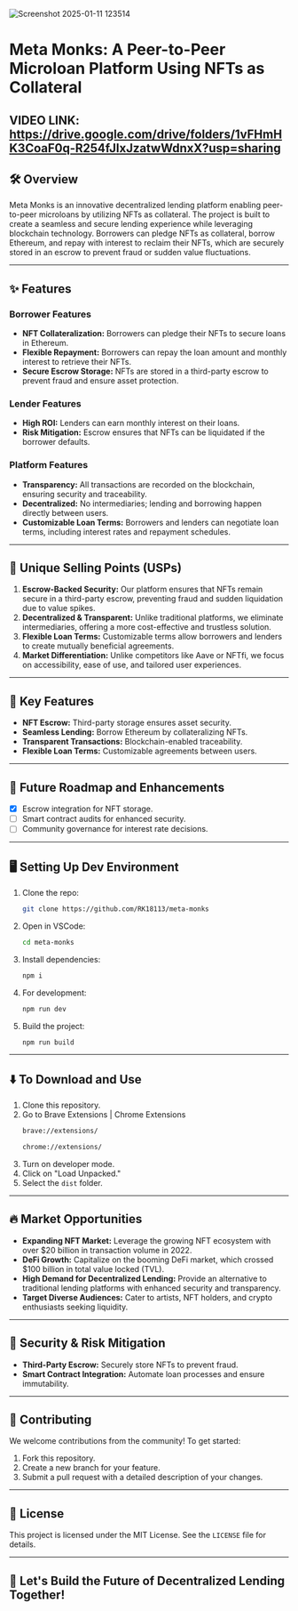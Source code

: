 
![Screenshot 2025-01-11 123514](https://github.com/user-attachments/assets/a1cea7b0-09bf-40ef-97f8-b50709f3c5b5)

# Meta Monks: A Peer-to-Peer Microloan Platform Using NFTs as Collateral
## VIDEO LINK: https://drive.google.com/drive/folders/1vFHmHK3CoaF0q-R254fJIxJzatwWdnxX?usp=sharing
## 🛠️ Overview
Meta Monks is an innovative decentralized lending platform enabling peer-to-peer microloans by utilizing NFTs as collateral. The project is built to create a seamless and secure lending experience while leveraging blockchain technology. Borrowers can pledge NFTs as collateral, borrow Ethereum, and repay with interest to reclaim their NFTs, which are securely stored in an escrow to prevent fraud or sudden value fluctuations.

---

## ✨ Features

### Borrower Features
- **NFT Collateralization:** Borrowers can pledge their NFTs to secure loans in Ethereum.
- **Flexible Repayment:** Borrowers can repay the loan amount and monthly interest to retrieve their NFTs.
- **Secure Escrow Storage:** NFTs are stored in a third-party escrow to prevent fraud and ensure asset protection.

### Lender Features
- **High ROI:** Lenders can earn monthly interest on their loans.
- **Risk Mitigation:** Escrow ensures that NFTs can be liquidated if the borrower defaults.

### Platform Features
- **Transparency:** All transactions are recorded on the blockchain, ensuring security and traceability.
- **Decentralized:** No intermediaries; lending and borrowing happen directly between users.
- **Customizable Loan Terms:** Borrowers and lenders can negotiate loan terms, including interest rates and repayment schedules.

---

## 🔑 Unique Selling Points (USPs)

1. **Escrow-Backed Security:** Our platform ensures that NFTs remain secure in a third-party escrow, preventing fraud and sudden liquidation due to value spikes.
2. **Decentralized & Transparent:** Unlike traditional platforms, we eliminate intermediaries, offering a more cost-effective and trustless solution.
3. **Flexible Loan Terms:** Customizable terms allow borrowers and lenders to create mutually beneficial agreements.
4. **Market Differentiation:** Unlike competitors like Aave or NFTfi, we focus on accessibility, ease of use, and tailored user experiences.

---

## 🌟 Key Features

- **NFT Escrow:** Third-party storage ensures asset security.
- **Seamless Lending:** Borrow Ethereum by collateralizing NFTs.
- **Transparent Transactions:** Blockchain-enabled traceability.
- **Flexible Loan Terms:** Customizable agreements between users.

---

## 🔮 Future Roadmap and Enhancements

- [x] Escrow integration for NFT storage.
- [ ] Smart contract audits for enhanced security.
- [ ] Community governance for interest rate decisions.

---

## 🖥️ Setting Up Dev Environment

1. Clone the repo:
    ```bash
    git clone https://github.com/RK18113/meta-monks
    ```
2. Open in VSCode:
    ```bash
    cd meta-monks
    ```
3. Install dependencies:
    ```bash
    npm i
    ```
4. For development:
    ```bash
    npm run dev
    ```
5. Build the project:
    ```bash
    npm run build
    ```

---

## ⬇️ To Download and Use

1. Clone this repository.
2. Go to Brave Extensions | Chrome Extensions
    ```bash
    brave://extensions/
    ```
    ```bash
    chrome://extensions/
    ```
3. Turn on developer mode.
4. Click on "Load Unpacked."
5. Select the `dist` folder.

---

## 🔥 Market Opportunities
- **Expanding NFT Market:** Leverage the growing NFT ecosystem with over $20 billion in transaction volume in 2022.
- **DeFi Growth:** Capitalize on the booming DeFi market, which crossed $100 billion in total value locked (TVL).
- **High Demand for Decentralized Lending:** Provide an alternative to traditional lending platforms with enhanced security and transparency.
- **Target Diverse Audiences:** Cater to artists, NFT holders, and crypto enthusiasts seeking liquidity.

---

## 🔐 Security & Risk Mitigation
- **Third-Party Escrow:** Securely store NFTs to prevent fraud.
- **Smart Contract Integration:** Automate loan processes and ensure immutability.

---

## 🤝 Contributing

We welcome contributions from the community! To get started:
1. Fork this repository.
2. Create a new branch for your feature.
3. Submit a pull request with a detailed description of your changes.

---

## 📄 License
This project is licensed under the MIT License. See the `LICENSE` file for details.

---

## 🚀 Let's Build the Future of Decentralized Lending Together!
